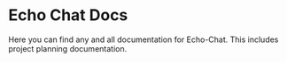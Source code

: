 # Echo Chat Docs

Here you can find any and all documentation for Echo-Chat. This includes project planning documentation.